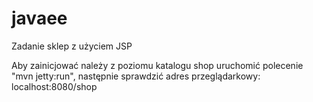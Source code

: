 # javaee
Zadanie sklep z użyciem JSP

Aby zainicjować należy z poziomu katalogu shop uruchomić polecenie "mvn jetty:run", następnie sprawdzić adres przeglądarkowy: localhost:8080/shop
